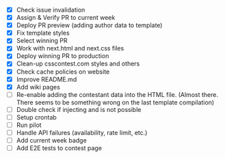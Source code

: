 - [x] Check issue invalidation
- [x] Assign & Verify PR to current week
- [x] Deploy PR preview (adding author data to template)
- [x] Fix template styles
- [x] Select winning PR
- [x] Work with next.html and next.css files
- [x] Deploy winning PR to production
- [x] Clean-up csscontest.com styles and others
- [x] Check cache policies on website
- [x] Improve README.md
- [x] Add wiki pages
- [ ] Re-enable adding the contestant data into the HTML file. (Almost there. There seems to be something wrong on the
      last template compilation)
- [ ] Double check if injecting <scripts> and <iframes> is not possible
- [ ] Setup crontab
- [ ] Run pilot
- [ ] Handle API failures (availability, rate limit, etc.)
- [ ] Add current week badge
- [ ] Add E2E tests to contest page
